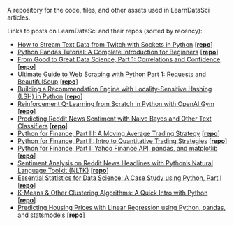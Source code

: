 A repository for the code, files, and other assets used in LearnDataSci articles.

Links to posts on LearnDataSci and their repos (sorted by recency):
+ [How to Stream Text Data from Twitch with Sockets in Python](https://learndatasci.com/tutorials/how-stream-text-data-twitch-sockets-python/) [[<b>repo</b>](../../tree/master/How%20to%20Stream%20Text%20Data%20from%20Twitch%20with%20Sockets%20in%20Python)]
+ [Python Pandas Tutorial: A Complete Introduction for Beginners](https://www.learndatasci.com/tutorials/python-pandas-tutorial-complete-introduction-for-beginners/) [[<b>repo</b>](../../tree/master/Python%20Pandas%20Tutorial%20A%20Complete%20Introduction%20for%20Beginners)]
+ [From Good to Great Data Science, Part 1: Correlations and Confidence](https://www.learndatasci.com/tutorials/good-great-data-science-correlations-and-confidence/) [[<b>repo</b>](../../tree/master/From%20Good%20to%20Great%20Data%20Science%2C%20Part%201%20Correlations%20and%20Confidence)]
+ [Ultimate Guide to Web Scraping with Python Part 1: Requests and BeautifulSoup](https://www.learndatasci.com/tutorials/ultimate-guide-web-scraping-w-python-requests-and-beautifulsoup/) [[<b>repo</b>](../../tree/master/Ultimate%20Guide%20to%20Web%20Scraping/Part%201%20-%20Requests%20and%20BeautifulSoup)]
+ [Building a Recommendation Engine with Locality-Sensitive Hashing (LSH) in Python](https://www.learndatasci.com/tutorials/building-recommendation-engine-locality-sensitive-hashing-lsh-python/) [[<b>repo</b>](../../tree/master/LSH%20Recommendation%20Engine)]
+ [Reinforcement Q-Learning from Scratch in Python with OpenAI Gym](https://www.learndatasci.com/tutorials/reinforcement-q-learning-scratch-python-openai-gym/) [[<b>repo</b>](../../tree/master/Intro%20to%20Reinforcement%20Q-Learning)]
+ [Predicting Reddit News Sentiment with Naive Bayes and Other Text Classifiers](https://www.learndatasci.com/tutorials/predicting-reddit-news-sentiment-naive-bayes-text-classifiers/) [[<b>repo</b>](../../tree/master/Predicting%20Reddit%20News%20Sentiment)]
+ [Python for Finance, Part III: A Moving Average Trading Strategy](https://www.learndatasci.com/python-finance-part-3-moving-average-trading-strategy/) [[<b>repo</b>](../../tree/master/Python%20for%20Finance%2C%20Part%203)]
+ [Python for Finance, Part II: Intro to Quantitative Trading Strategies](https://www.learndatasci.com/python-finance-part-2-intro-quantitative-trading-strategies/) [[<b>repo</b>](../../tree/master/Python%20for%20Finance%2C%20Part%202)]
+ [Python for Finance, Part I: Yahoo Finance API, pandas, and matplotlib](https://www.learndatasci.com/python-finance-part-yahoo-finance-api-pandas-matplotlib/) [[<b>repo</b>](../../tree/master/Python%20For%20Finance%2C%20Part%20I)]
+ [Sentiment Analysis on Reddit News Headlines with Python’s Natural Language Toolkit (NLTK)](https://www.learndatasci.com/sentiment-analysis-reddit-headlines-pythons-nltk/) [[<b>repo</b>](../../tree/master/Sentiment%20Analysis%20on%20Reddit%20Headlines%20with%20NLTK)]
+ [Essential Statistics for Data Science: A Case Study using Python, Part I](https://www.learndatasci.com/data-science-statistics-using-python/) [[<b>repo</b>](../../tree/master/Essential%20Statistics)]
+ [K-Means & Other Clustering Algorithms: A Quick Intro with Python](https://www.learndatasci.com/k-means-clustering-algorithms-python-intro/) [[<b>repo</b>](../../tree/master/K-Means%20Clustering)]
+ [Predicting Housing Prices with Linear Regression using Python, pandas, and statsmodels](https://www.learndatasci.com/predicting-housing-prices-linear-regression-using-python-pandas-statsmodels/) [[<b>repo</b>](../../tree/master/Housing%20Price%20Index%20Regression)]
